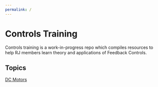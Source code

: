 ```yaml
---
permalink: /
---
```

# Controls Training

Controls training is a work-in-progress repo which compiles resources
to help RJ members learn theory and applications of Feedback Controls.

## Topics

[DC Motors](/controls-training/dc-motors)
